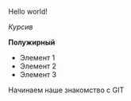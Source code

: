 Hello world!

*Курсив*

**Полужирный**

* Элемент 1
* Элемент 2
* Элемент 3



Начинаем наше знакомство с GIT
